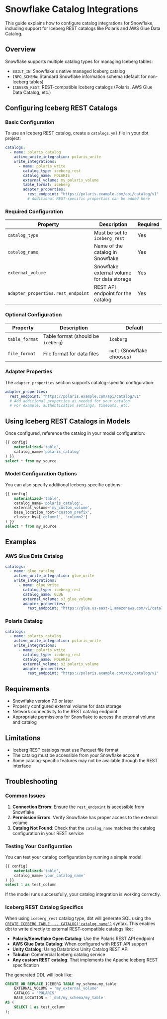 # Snowflake Catalog Integrations

This guide explains how to configure catalog integrations for Snowflake, including support for Iceberg REST catalogs like Polaris and AWS Glue Data Catalog.

## Overview

Snowflake supports multiple catalog types for managing Iceberg tables:

- `BUILT_IN`: Snowflake's native managed Iceberg catalog
- `INFO_SCHEMA`: Standard Snowflake information schema (default for non-Iceberg tables)
- `ICEBERG_REST`: REST-compatible Iceberg catalogs (Polaris, AWS Glue Data Catalog, etc.)

## Configuring Iceberg REST Catalogs

### Basic Configuration

To use an Iceberg REST catalog, create a `catalogs.yml` file in your dbt project:

```yaml
catalogs:
  - name: polaris_catalog
    active_write_integration: polaris_write
    write_integrations:
      - name: polaris_write
        catalog_type: iceberg_rest
        catalog_name: POLARIS
        external_volume: my_polaris_volume
        table_format: iceberg
        adapter_properties:
          rest_endpoint: "https://polaris.example.com/api/catalog/v1"
          # Additional REST-specific properties can be added here
```

### Required Configuration

| Property | Description | Required |
|----------|-------------|----------|
| `catalog_type` | Must be set to `iceberg_rest` | Yes |
| `catalog_name` | Name of the catalog in Snowflake | Yes |
| `external_volume` | Snowflake external volume for data storage | Yes |
| `adapter_properties.rest_endpoint` | REST API endpoint for the catalog | Yes |

### Optional Configuration

| Property | Description | Default |
|----------|-------------|---------|
| `table_format` | Table format (should be `iceberg`) | `iceberg` |
| `file_format` | File format for data files | `null` (Snowflake chooses) |

### Adapter Properties

The `adapter_properties` section supports catalog-specific configuration:

```yaml
adapter_properties:
  rest_endpoint: "https://polaris.example.com/api/catalog/v1"
  # Add additional properties as needed for your catalog
  # For example, authentication settings, timeouts, etc.
```

## Using Iceberg REST Catalogs in Models

Once configured, reference the catalog in your model configuration:

```sql
{{ config(
    materialized='table',
    catalog_name='polaris_catalog'
) }}
select * from my_source
```

### Model Configuration Options

You can also specify additional Iceberg-specific options:

```sql
{{ config(
    materialized='table',
    catalog_name='polaris_catalog',
    external_volume='my_custom_volume',
    base_location_root='custom_prefix',
    cluster_by=['column1', 'column2']
) }}
select * from my_source
```

## Examples

### AWS Glue Data Catalog

```yaml
catalogs:
  - name: glue_catalog
    active_write_integration: glue_write
    write_integrations:
      - name: glue_write
        catalog_type: iceberg_rest
        catalog_name: GLUE
        external_volume: s3_glue_volume
        adapter_properties:
          rest_endpoint: "https://glue.us-east-1.amazonaws.com/v1/catalogs/my-catalog"
```

### Polaris Catalog

```yaml
catalogs:
  - name: polaris_catalog
    active_write_integration: polaris_write
    write_integrations:
      - name: polaris_write
        catalog_type: iceberg_rest
        catalog_name: POLARIS
        external_volume: s3_polaris_volume
        adapter_properties:
          rest_endpoint: "https://polaris.example.com/api/catalog/v1"
```

## Requirements

- Snowflake version 7.0 or later
- Properly configured external volume for data storage
- Network connectivity to the REST catalog endpoint
- Appropriate permissions for Snowflake to access the external volume and catalog

## Limitations

- Iceberg REST catalogs must use Parquet file format
- The catalog must be accessible from your Snowflake account
- Some catalog-specific features may not be available through the REST interface

## Troubleshooting

### Common Issues

1. **Connection Errors**: Ensure the `rest_endpoint` is accessible from Snowflake
2. **Permission Errors**: Verify Snowflake has proper access to the external volume
3. **Catalog Not Found**: Check that the `catalog_name` matches the catalog configuration in your REST service

### Testing Your Configuration

You can test your catalog configuration by running a simple model:

```sql
{{ config(
    materialized='table',
    catalog_name='your_catalog_name'
) }}
select 1 as test_column
```

If the model runs successfully, your catalog integration is working correctly.

### Iceberg REST Catalog Specifics

When using `iceberg_rest` catalog type, dbt will generate SQL using the [`CREATE ICEBERG TABLE ... CATALOG('catalog_name')`](https://docs.snowflake.com/en/sql-reference/sql/create-iceberg-table-rest) syntax. This enables dbt to write directly to external REST-compatible catalogs like:

- **Polaris/Snowflake Open Catalog**: Use the Polaris REST API endpoint
- **AWS Glue Data Catalog**: When configured with REST API support  
- **Unity Catalog**: Using Databricks Unity Catalog REST API
- **Tabular**: Commercial Iceberg catalog service
- **Any custom REST catalog**: That implements the Apache Iceberg REST specification

The generated DDL will look like:
```sql
CREATE OR REPLACE ICEBERG TABLE my_schema.my_table
    EXTERNAL_VOLUME = 'my_external_volume'
    CATALOG = 'POLARIS'
    BASE_LOCATION = '_dbt/my_schema/my_table'
AS (
    SELECT 1 as test_column
);
``` 